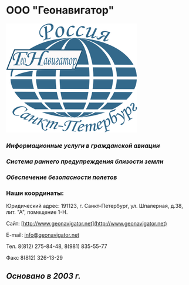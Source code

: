  # **ООО "Геонавигатор"** 
 
![Геонавигатор Лого](img/Логотип%20Геонавигатор.png) 

### ***Информационные услуги в гражданской авиации***

### ***Система раннего предупреждения близости земли***

### ***Обеспечение безопасности полетов***


### Наши координаты:

Юридический адрес: 191123, г. Санкт-Петербург, ул. Шпалерная, д.38, лит. "А", помещение 1-Н.

Сайт:   [http://www.geonavigator.net](http://www.geonavigator.net)

E-mail: [info@geonavigator.net](mailto:info@geonavigator.net)

Тел. 8(812) 275-84-48, 8(981) 835-55-77

Факс 8(812) 326-13-29


## ***Основано в 2003 г.***